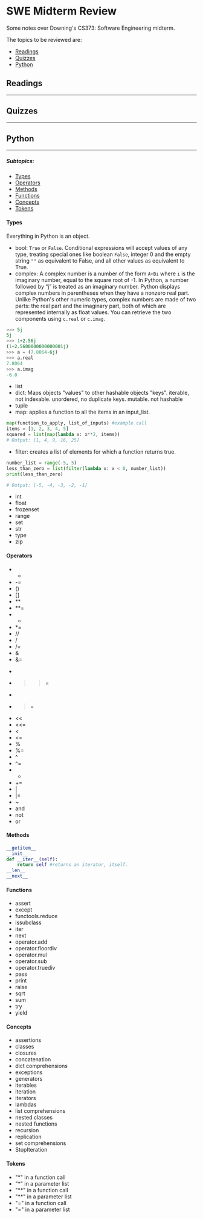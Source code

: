 # **SWE Midterm Review**
Some notes over Downing's CS373: Software Engineering midterm.

The topics to be reviewed are:

 - [Readings](#readings)
 - [Quizzes](#quizzes)
 - [Python](#python)
 
 
## **Readings**

----------



## **Quizzes**

----------

## **Python**
----------
##### **Subtopics:**

 - [Types](#types)
 - [Operators](#operators)
 - [Methods](#methods)
 - [Functions](#functions)
 - [Concepts](#concepts)
 - [Tokens](#tokens)

#### **Types**
Everything in Python is an object.

 - bool: `True` or `False`. Conditional expressions will accept values of any type, treating special ones like boolean `False`, integer 0 and the empty string `""` as equivalent to False, and all other values as equivalent to True.
 - complex: A complex number is a number of the form `A+Bi` where `i` is the imaginary number, equal to the square root of -1. In Python, a number followed by “j” is treated as an imaginary number. Python displays complex numbers in parentheses when they have a nonzero real part. Unlike Python's other numeric types, complex numbers are made of two parts: the real part and the imaginary part, both of which are represented internally as float values. You can retrieve the two components using `c.real` or `c.imag`.
 
```python
>>> 5j
5j
>>> 1+2.56j
(1+2.5600000000000001j)
>>> a = (7.8064-6j)
>>> a.real
7.8064
>>> a.imag
-6.0
```
 - list
 - dict: Maps objects "values" to other hashable objects "keys". iterable, not indexable. unordered, no duplicate keys. mutable. not hashable
 - tuple
 - map: applies a function to all the items in an input_list. 
```python
map(function_to_apply, list_of_inputs) #example call
items = [1, 2, 3, 4, 5]
squared = list(map(lambda x: x**2, items))
# Output: [1, 4, 9, 16, 25]
````
 - filter: creates a list of elements for which a function returns true.
```python
number_list = range(-5, 5)
less_than_zero = list(filter(lambda x: x < 0, number_list))
print(less_than_zero)

# Output: [-5, -4, -3, -2, -1]
```
 - int
 - float
 - frozenset
 - range
 - set
 - str
 - type
 - zip

#### **Operators**
- -
- -=
- ()
- []
- **
- **=
- *
- *=
- //
- /
- /=
- &
- &=
- >>
- >>=
- >
- >=
- <<
- <<=
- <
- <=
- %
- %=
- ^
- ^=
- +
- +=
- |
- |=
- ~
- and
- not
- or

#### **Methods**
```python
__getitem__
__init__
def __iter__(self):
    return self #returns an iterator, itself.
__len__
__next__
```
#### **Functions**
- assert
- except
- functools.reduce
- issubclass
- iter
- next
- operator.add
- operator.floordiv
- operator.mul
- operator.sub
- operator.truediv
- pass
- print
- raise
- sqrt
- sum
- try
- yield

#### **Concepts**
- assertions
- classes
- closures
- concatenation
- dict comprehensions
- exceptions
- generators
- iterables
- iteration
- iterators
- lambdas
- list comprehensions
- nested classes
- nested functions
- recursion
- replication
- set comprehensions
- StopIteration
#### **Tokens**
- "*" in a function call
- "*" in a parameter list
- "**" in a function call
- "**" in a parameter list
- "=" in a function call
- "=" in a parameter list
